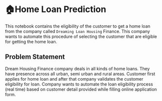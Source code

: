 # 🏠Home Loan Prediction
This notebook contains the eligibility of the customer to get a home loan from the company called `Dreaming Loan Housing` Finance. This company wants to automate this procedure of selecting the customer that are eligible for getting the home loan.

## Problem Statement
Dream Housing Finance company deals in all kinds of home loans. They have presence across all urban, semi urban and rural areas. Customer first applies for home loan and after that company validates the customer eligibility for loan.
Company wants to automate the loan eligibility process (real time) based on customer detail provided while filling online application form.